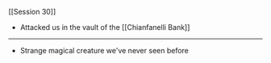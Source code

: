 [[Session 30]]
- Attacked us in the vault of the [[Chianfanelli Bank]]
---
- Strange magical creature we've never seen before